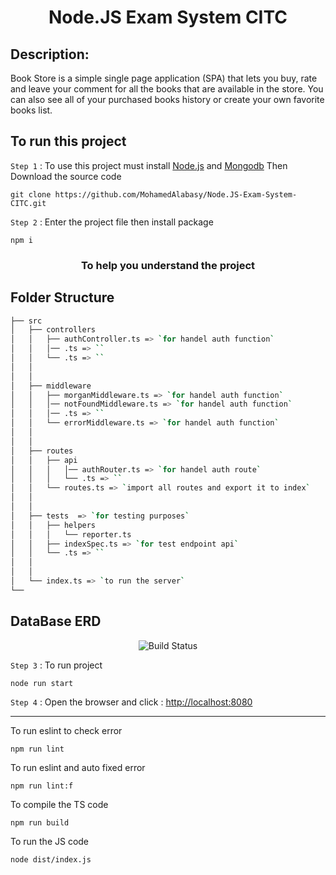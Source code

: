 <h1 align="center">Node.JS Exam System CITC</h1>

## Description:

Book Store is a simple single page application (SPA) that lets you buy, rate and leave your comment for all the books that are available in the store.
You can also see all of your purchased books history or create your own favorite books list.

## To run this project

`Step 1` : To use this project must install [Node.js](https://nodejs.org/en/) and [Mongodb](https://www.mongodb.com/try/download/community) Then Download the source code

```
git clone https://github.com/MohamedAlabasy/Node.JS-Exam-System-CITC.git
```

`Step 2` : Enter the project file then install package

```
npm i
```

<h3 align="center">To help you understand the project</h3>

## Folder Structure

```bash
├── src
│   ├── controllers
│   │   ├── authController.ts => `for handel auth function`
│   │   │── .ts => ``
│   │   └── .ts => ``
│   │
│   │
│   ├── middleware
│   │   ├── morganMiddleware.ts => `for handel auth function`
│   │   │── notFoundMiddleware.ts => `for handel auth function`
│   │   │── .ts => ``
│   │   └── errorMiddleware.ts => `for handel auth function`
│   │
│   │
│   ├── routes
│   │   ├── api
│   │   │   │── authRouter.ts => `for handel auth route`
│   │   │   └── .ts => ``
│   │   └── routes.ts => `import all routes and export it to index`
│   │
│   │
│   ├── tests  => `for testing purposes`
│   │   ├── helpers
│   │   │   └── reporter.ts
│   │   ├── indexSpec.ts => `for test endpoint api`
│   │   └── .ts => ``
│   │
│   │
│   └── index.ts => `to run the server`
└──
```

## DataBase ERD

<p align="center">
   <img src="https://user-images.githubusercontent.com/93389016/175783536-ffd35e77-90df-4531-ab0b-70f804822e6a.jpg" alt="Build Status">
</p>

`Step 3` : To run project

```
node run start
```

`Step 4` : Open the browser and click : [http://localhost:8080](http://localhost:8080)

<hr>

To run eslint to check error

```
npm run lint
```

To run eslint and auto fixed error

```
npm run lint:f
```

To compile the TS code

```
npm run build
```

To run the JS code

```
node dist/index.js
```
